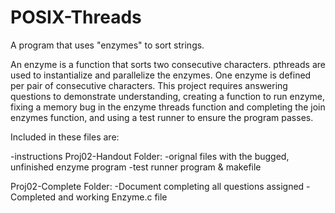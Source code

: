 # POSIX-Threads
A program that uses "enzymes" to sort strings.

An enzyme is a function that sorts two consecutive characters. pthreads are used to instantialize and parallelize the enzymes. One enzyme is defined per pair of consecutive characters. This project requires answering questions to demonstrate understanding, creating a function to run enzyme, fixing a memory bug in the enzyme threads function and completing the join enzymes function, and using a test runner to ensure the program passes. 

Included in these files are:

-instructions 
Proj02-Handout Folder:
-orignal files with the bugged, unfinished enzyme program
-test runner program & makefile


Proj02-Complete Folder:
-Document completing all questions assigned
-Completed and working Enzyme.c file


